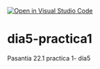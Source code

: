[![Open in Visual Studio Code](https://classroom.github.com/assets/open-in-vscode-f059dc9a6f8d3a56e377f745f24479a46679e63a5d9fe6f495e02850cd0d8118.svg)](https://classroom.github.com/online_ide?assignment_repo_id=7359239&assignment_repo_type=AssignmentRepo)
# dia5-practica1
Pasantia 22.1 practica 1- día5
